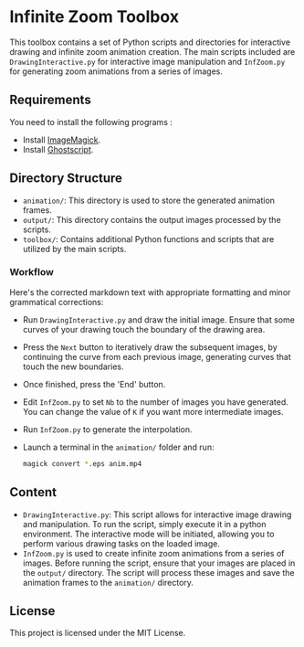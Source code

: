 # Infinite Zoom Toolbox

This toolbox contains a set of Python scripts and directories for interactive drawing and infinite zoom animation creation. The main scripts included are `DrawingInteractive.py` for interactive image manipulation and `InfZoom.py` for generating zoom animations from a series of images.

## Requirements

You need to install the following programs :

- Install [ImageMagick](https://imagemagick.org/).
- Install [Ghostscript](https://ghostscript.com/releases/gsdnld.html).

## Directory Structure

- `animation/`: This directory is used to store the generated animation frames.
- `output/`: This directory contains the output images processed by the scripts.
- `toolbox/`: Contains additional Python functions and scripts that are utilized by the main scripts.

### Workflow
Here's the corrected markdown text with appropriate formatting and minor grammatical corrections:

- Run `DrawingInteractive.py` and draw the initial image. Ensure that some curves of your drawing touch the boundary of the drawing area.
- Press the `Next` button to iteratively draw the subsequent images, by continuing the curve from each previous image, generating curves that touch the new boundaries.
- Once finished, press the 'End' button.
- Edit `InfZoom.py` to set `Nb` to the number of images you have generated. You can change the value of `K` if you want more intermediate images.
- Run `InfZoom.py` to generate the interpolation.
- Launch a terminal in the `animation/` folder and run:

  ```sh
  magick convert *.eps anim.mp4
  ```



## Content

- `DrawingInteractive.py`: This script allows for interactive image drawing and manipulation. To run the script, simply execute it in a python environment. The interactive mode will be initiated, allowing you to perform various drawing tasks on the loaded image.
- `InfZoom.py` is used to create infinite zoom animations from a series of images. Before running the script, ensure that your images are placed in the `output/` directory. The script will process these images and save the animation frames to the `animation/` directory.

## License

This project is licensed under the MIT License.
